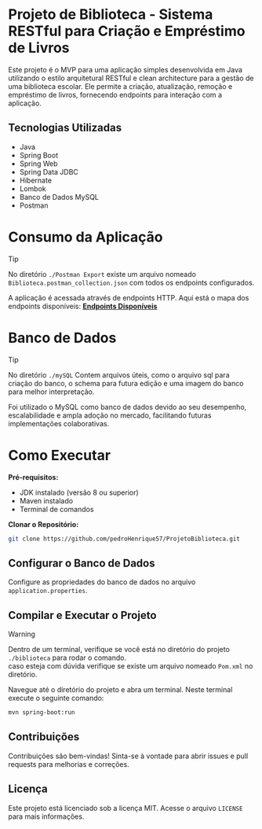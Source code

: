 # Projeto de Biblioteca - Sistema RESTful para Criação e Empréstimo de Livros

Este projeto é o MVP para uma aplicação simples desenvolvida em Java utilizando o estilo arquitetural RESTful e clean
architecture
para a gestão de uma biblioteca escolar. Ele permite a criação, atualização, remoção e empréstimo de livros, fornecendo
endpoints para interação com a aplicação.

## Tecnologias Utilizadas

- Java
- Spring Boot
- Spring Web
- Spring Data JDBC
- Hibernate
- Lombok
- Banco de Dados MySQL
- Postman

# Consumo da Aplicação

> [!TIP]
> No diretório `./Postman Export` existe um arquivo nomeado `Biblioteca.postman_collection.json` com todos os endpoints configurados.

A aplicação é acessada através de endpoints HTTP. Aqui está o mapa dos endpoints disponíveis: **[Endpoints Disponíveis](./ENDPOINTS.md)**

# Banco de Dados

> [!TIP]
> No diretório `./mySQL` Contem arquivos úteis, como o arquivo sql para criação do banco, o schema para futura edição e uma imagem do banco para melhor interpretação.

Foi utilizado o MySQL como banco de dados devido ao seu desempenho, escalabilidade e ampla adoção no mercado,
facilitando futuras implementações colaborativas.

# Como Executar

**Pré-requisitos:**

- JDK instalado (versão 8 ou superior)
- Maven instalado
- Terminal de comandos

**Clonar o Repositório:**

```sh
git clone https://github.com/pedroHenrique57/ProjetoBiblioteca.git
```

## Configurar o Banco de Dados

Configure as propriedades do banco de dados no arquivo `application.properties`.

## Compilar e Executar o Projeto

> [!WARNING]
> Dentro de um terminal, verifique se você está no diretório do projeto `./biblioteca` para rodar o comando.  
> caso esteja com dúvida verifique se existe um arquivo nomeado `Pom.xml` no diretório.

Navegue até o diretório do projeto e abra um terminal. Neste terminal execute o seguinte comando:

```sh
mvn spring-boot:run
```

## Contribuições

Contribuições são bem-vindas! Sinta-se à vontade para abrir issues e pull requests para melhorias e correções.

## Licença

Este projeto está licenciado sob a licença MIT. Acesse o arquivo `LICENSE` para mais informações.
